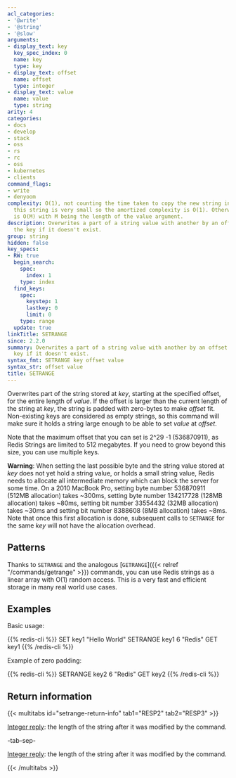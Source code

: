 ```yaml
---
acl_categories:
- '@write'
- '@string'
- '@slow'
arguments:
- display_text: key
  key_spec_index: 0
  name: key
  type: key
- display_text: offset
  name: offset
  type: integer
- display_text: value
  name: value
  type: string
arity: 4
categories:
- docs
- develop
- stack
- oss
- rs
- rc
- oss
- kubernetes
- clients
command_flags:
- write
- denyoom
complexity: O(1), not counting the time taken to copy the new string in place. Usually,
  this string is very small so the amortized complexity is O(1). Otherwise, complexity
  is O(M) with M being the length of the value argument.
description: Overwrites a part of a string value with another by an offset. Creates
  the key if it doesn't exist.
group: string
hidden: false
key_specs:
- RW: true
  begin_search:
    spec:
      index: 1
    type: index
  find_keys:
    spec:
      keystep: 1
      lastkey: 0
      limit: 0
    type: range
  update: true
linkTitle: SETRANGE
since: 2.2.0
summary: Overwrites a part of a string value with another by an offset. Creates the
  key if it doesn't exist.
syntax_fmt: SETRANGE key offset value
syntax_str: offset value
title: SETRANGE
---
```

Overwrites part of the string stored at _key_, starting at the specified offset,
for the entire length of _value_.
If the offset is larger than the current length of the string at _key_, the
string is padded with zero-bytes to make _offset_ fit.
Non-existing keys are considered as empty strings, so this command will make
sure it holds a string large enough to be able to set _value_ at _offset_.

Note that the maximum offset that you can set is 2^29 -1 (536870911), as Redis
Strings are limited to 512 megabytes.
If you need to grow beyond this size, you can use multiple keys.

**Warning**: When setting the last possible byte and the string value stored at
_key_ does not yet hold a string value, or holds a small string value, Redis
needs to allocate all intermediate memory which can block the server for some
time.
On a 2010 MacBook Pro, setting byte number 536870911 (512MB allocation) takes
~300ms, setting byte number 134217728 (128MB allocation) takes ~80ms, setting
bit number 33554432 (32MB allocation) takes ~30ms and setting bit number 8388608
(8MB allocation) takes ~8ms.
Note that once this first allocation is done, subsequent calls to `SETRANGE` for
the same _key_ will not have the allocation overhead.

## Patterns

Thanks to `SETRANGE` and the analogous [`GETRANGE`]({{< relref "/commands/getrange" >}}) commands, you can use Redis
strings as a linear array with O(1) random access.
This is a very fast and efficient storage in many real world use cases.

## Examples

Basic usage:

{{% redis-cli %}}
SET key1 "Hello World"
SETRANGE key1 6 "Redis"
GET key1
{{% /redis-cli %}}


Example of zero padding:

{{% redis-cli %}}
SETRANGE key2 6 "Redis"
GET key2
{{% /redis-cli %}}

## Return information

{{< multitabs id="setrange-return-info" 
    tab1="RESP2" 
    tab2="RESP3" >}}

[Integer reply](../../develop/reference/protocol-spec#integers): the length of the string after it was modified by the command.

-tab-sep-

[Integer reply](../../develop/reference/protocol-spec#integers): the length of the string after it was modified by the command.

{{< /multitabs >}}
